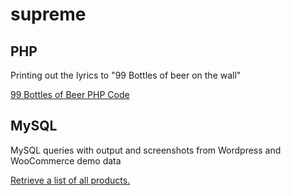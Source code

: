 # supreme

## PHP

Printing out the lyrics to "99 Bottles of beer on the wall"

[99 Bottles of Beer PHP Code](https://github.com/ingen0s/supreme/blob/main/99bottlesofbeer.php)

## MySQL

MySQL queries with output and screenshots from Wordpress and WooCommerce demo data

[Retrieve a list of all products.](https://github.com/ingen0s/supreme/blob/main/retrieve-a-list-of-all-products.md)
